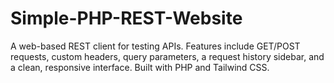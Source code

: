 # Simple-PHP-REST-Website
A web-based REST client for testing APIs. Features include GET/POST requests, custom headers, query parameters, a request history sidebar, and a clean, responsive interface. Built with PHP and Tailwind CSS.
